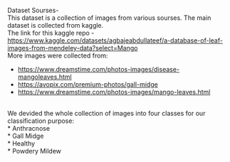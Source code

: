   Dataset Sourses- <br>
  This dataset is a collection of images from various sourses. The main dataset is collected from kaggle. <br>
  The link for this kaggle repo - <br>
  https://www.kaggle.com/datasets/agbajeabdullateef/a-database-of-leaf-images-from-mendeley-data?select=Mango <br>
  More images were collected from:
  - https://www.dreamstime.com/photos-images/disease-mangoleaves.html
  - https://avopix.com/premium-photos/gall-midge
  - https://www.dreamstime.com/photos-images/mango-leaves.html 
  <br>
  We devided the whole collection of images into four classes for our classification purpose:<br>
  * Anthracnose <br>
  * Gall Midge <br>
  * Healthy <br>
  * Powdery Mildew <br>
